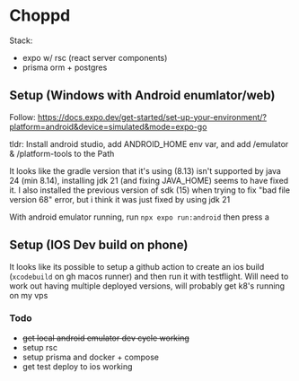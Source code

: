 # Choppd

Stack:
- expo w/ rsc (react server components)
- prisma orm + postgres

## Setup (Windows with Android enumlator/web)

Follow: <https://docs.expo.dev/get-started/set-up-your-environment/?platform=android&device=simulated&mode=expo-go>

tldr:
Install android studio, add ANDROID_HOME env var, and add /emulator & /platform-tools to the Path

It looks like the gradle version that it's using (8.13) isn't supported by java 24 (min 8.14), installing jdk 21 (and fixing JAVA_HOME) seems to have fixed it.
I also installed the previous version of sdk (15) when trying to fix "bad file version 68" error, but i think it was just fixed by using jdk 21

With android emulator running, run `npx expo run:android` then press a

## Setup (IOS Dev build on phone)

It looks like its possible to setup a github action to create an ios build (`xcodebuild` on gh macos runner) and then run it with testflight. Will need to work out having multiple deployed versions, will probably get k8's running on my vps

### Todo

- ~~get local android emulator dev cycle working~~
- setup rsc
- setup prisma and docker + compose
- get test deploy to ios working
